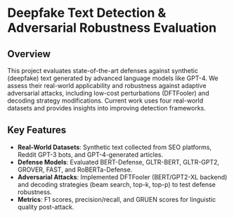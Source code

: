 # Deepfake Text Detection & Adversarial Robustness Evaluation

## Overview
This project evaluates state-of-the-art defenses against synthetic (deepfake) text generated by advanced language models like GPT-4. We assess their real-world applicability and robustness against adaptive adversarial attacks, including low-cost perturbations (DFTFooler) and decoding strategy modifications. Current work uses four real-world datasets and provides insights into improving detection frameworks.

## Key Features
- **Real-World Datasets**: Synthetic text collected from SEO platforms, Reddit GPT-3 bots, and GPT-4-generated articles.
- **Defense Models**: Evaluated BERT-Defense, GLTR-BERT, GLTR-GPT2, GROVER, FAST, and RoBERTa-Defense.
- **Adversarial Attacks**: Implemented DFTFooler (BERT/GPT2-XL backend) and decoding strategies (beam search, top-k, top-p) to test defense robustness.
- **Metrics**: F1 scores, precision/recall, and GRUEN scores for linguistic quality post-attack.
